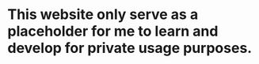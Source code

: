 # This website only serve as a placeholder for me to learn and develop for private usage purposes.
 
